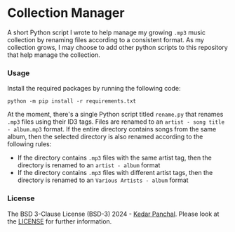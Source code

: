 # Collection Manager
A short Python script I wrote to help manage my growing `.mp3` music collection by renaming files according to a consistent format. As my collection grows, I may choose to add other python scripts to this repository that help manage the collection.

### Usage
Install the required packages by running the following code:
```
python -m pip install -r requirements.txt
```

At the moment, there's a single Python script titled `rename.py` that renames `.mp3` files using their ID3 tags. Files are renamed to an `artist - song title - album.mp3` format. If the entire directory contains songs from the same album, then the selected directory is also renamed according to the following rules:  
* If the directory contains `.mp3` files with the same artist tag, then the directory is renamed to an `artist - album` format
* If the directory contains `.mp3` files with different artist tags, then the directory is renamed to an `Various Artists - album` format
  
### License
The BSD 3-Clause License (BSD-3) 2024 - [Kedar Panchal](https://github.com/KedarPanchal). Please look at the
[LICENSE](LICENSE) for further information.